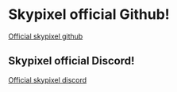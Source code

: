 # Skypixel official Github!
[Official skypixel github](https://github.com/skypixel-projects)


## Skypixel official Discord!
[Official skypixel discord](https://discord.gg/tps2GAvJqQ)